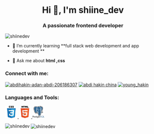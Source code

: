 <h1 align="center">Hi 👋, I'm shiine_dev</h1>
<h3 align="center">A passionate frontend developer</h3>

<p align="left"> <img src="https://komarev.com/ghpvc/?username=shiinedev&label=Profile%20views&color=0e75b6&style=flat" alt="shiinedev" /> </p>

- 🌱 I’m currently learning **full stack web development and app development **

- 💬 Ask me about **html ,css**

<h3 align="left">Connect with me:</h3>
<p align="left">
<a href="https://linkedin.com/in/abdihakin-adan-abdi-206186307" target="blank"><img align="center" src="https://raw.githubusercontent.com/rahuldkjain/github-profile-readme-generator/master/src/images/icons/Social/linked-in-alt.svg" alt="abdihakin-adan-abdi-206186307" height="30" width="40" /></a>
<a href="https://www.facebook.com/abdihakin.adan.56/" target="blank"><img align="center" src="https://raw.githubusercontent.com/rahuldkjain/github-profile-readme-generator/master/src/images/icons/Social/facebook.svg" alt="abdi hakin china" height="30" width="40" /></a>
<a href="https://instagram.com/young_hakin" target="blank"><img align="center" src="https://raw.githubusercontent.com/rahuldkjain/github-profile-readme-generator/master/src/images/icons/Social/instagram.svg" alt="young_hakin" height="30" width="40" /></a>
</p>

<h3 align="left">Languages and Tools:</h3>
<p align="left"> <a href="https://www.w3schools.com/css/" target="_blank" rel="noreferrer"> <img src="https://raw.githubusercontent.com/devicons/devicon/master/icons/css3/css3-original-wordmark.svg" alt="css3" width="40" height="40"/> </a> <a href="https://www.w3.org/html/" target="_blank" rel="noreferrer"> <img src="https://raw.githubusercontent.com/devicons/devicon/master/icons/html5/html5-original-wordmark.svg" alt="html5" width="40" height="40"/> </a> <a href="https://www.postgresql.org" target="_blank" rel="noreferrer"> <img src="https://raw.githubusercontent.com/devicons/devicon/master/icons/postgresql/postgresql-original-wordmark.svg" alt="postgresql" width="40" height="40"/> </a> </p>

<p><img align="left" src="https://github-readme-stats.vercel.app/api/top-langs?username=shiinedev&show_icons=true&locale=en&layout=compact" alt="shiinedev" /></p>

<p>&nbsp;<img align="center" src="https://github-readme-stats.vercel.app/api?username=shiinedev&show_icons=true&locale=en" alt="shiinedev" /></p>
